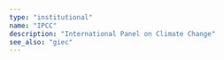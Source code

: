 ```yaml
---
type: "institutional"
name: "IPCC"
description: "International Panel on Climate Change"
see_also: "giec"
---
```

